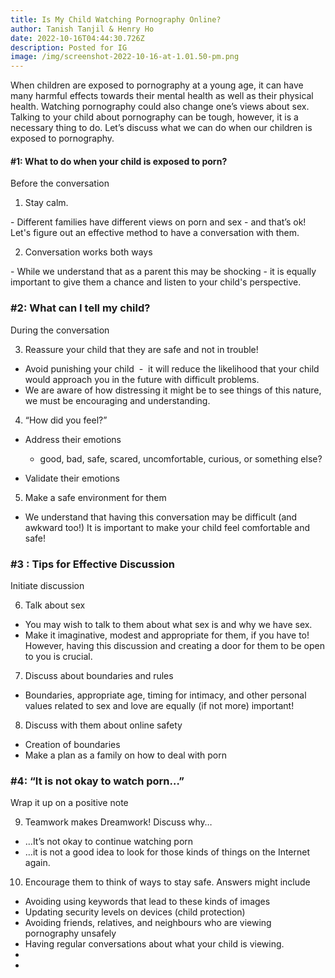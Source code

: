```yaml
---
title: Is My Child Watching Pornography Online?
author: Tanish Tanjil & Henry Ho
date: 2022-10-16T04:44:30.726Z
description: Posted for IG
image: /img/screenshot-2022-10-16-at-1.01.50-pm.png
---
```

When children are exposed to pornography at a young age, it can have many harmful effects towards their mental health as well as their physical health. Watching pornography could also change one’s views about sex. Talking to your child about pornography can be tough, however, it is a necessary thing to do. Let’s discuss what we can do when our children is exposed to pornography.

#### \#1: What to do when your child is exposed to porn?

Before the conversation

1. Stay calm.

\- Different families have different views on porn and sex - and that’s ok! Let's figure out an effective method to have a conversation with them.

2. Conversation works both ways

\- While we understand that as a parent this may be shocking - it is equally important to give them a chance and listen to your child's perspective.

### \#2: What can I tell my child?

During the conversation

3. Reassure your child that they are safe and not in trouble!

* Avoid punishing your child  -  it will reduce the likelihood that your child would approach you in the future with difficult problems.
* We are aware of how distressing it might be to see things of this nature, we must be encouraging and understanding.

4. “How did you feel?”

* Address their emotions

  * good, bad, safe, scared, uncomfortable, curious, or something else? 
* Validate their emotions

5. Make a safe environment for them

* We understand that having this conversation may be difficult (and awkward too!) It is important to make your child feel comfortable and safe!

### \#3 : Tips for Effective Discussion

Initiate discussion

6. Talk about sex

* You may wish to talk to them about what sex is and why we have sex. 
* Make it imaginative, modest and appropriate for them, if you have to! However, having this discussion and creating a door for them to be open to you is crucial.

7. Discuss about boundaries and rules

* Boundaries, appropriate age, timing for intimacy, and other personal values related to sex and love are equally (if not more) important!

8. Discuss with them about online safety

* Creation of boundaries 
* Make a plan as a family on how to deal with porn

### \#4: “It is not okay to watch porn…”

Wrap it up on a positive note

9. Teamwork makes Dreamwork! Discuss why…

* …It’s not okay to continue watching porn
* …it is not a good idea to look for those kinds of things on the Internet again.

10. Encourage them to think of ways to stay safe. Answers might include

* Avoiding using keywords that lead to these kinds of images
* Updating security levels on devices (child protection)
* Avoiding friends, relatives, and neighbours who are viewing pornography unsafely
* Having regular conversations about what your child is viewing.
*
*